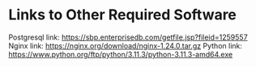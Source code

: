# Links to Other Required Software
Postgresql link: https://sbp.enterprisedb.com/getfile.jsp?fileid=1259557
Nginx link: https://nginx.org/download/nginx-1.24.0.tar.gz
Python link: https://www.python.org/ftp/python/3.11.3/python-3.11.3-amd64.exe
